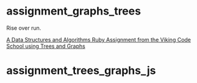 # assignment_graphs_trees
Rise over run.

[A Data Structures and Algorithms Ruby Assignment from the Viking Code School using Trees and Graphs](http://www.vikingcodeschool.com)
# assignment_trees_graphs_js
